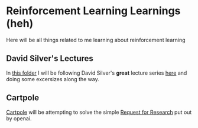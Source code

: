 # Reinforcement Learning Learnings (heh)

Here will be all things related to me learning about reinforcement learning

## David Silver's Lectures

In [this folder](david_silver_rl_lectures/) I will be following David Silver's
**great** lecture series [here](https://www.youtube.com/watch?v=2pWv7GOvuf0) and
doing some excersizes along the way.

## Cartpole

[Cartpole](cartpole/) will be attempting to solve the simple [Request for Research](https://openai.com/requests-for-research/#cartpole)
put out by openai.